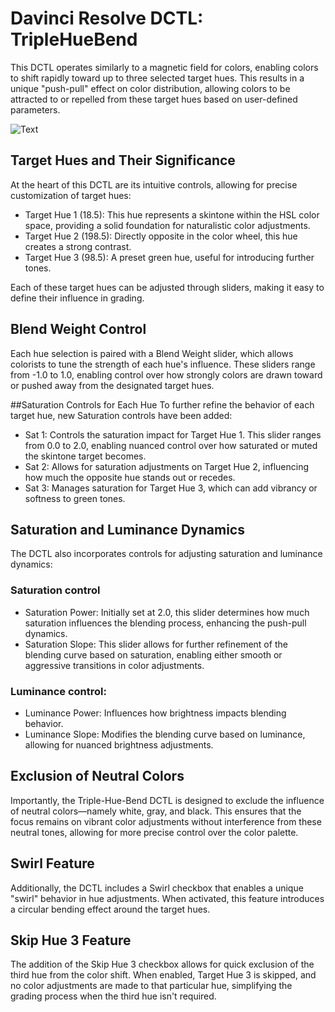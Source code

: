 # Davinci Resolve DCTL: TripleHueBend

This DCTL operates similarly to a magnetic field for colors, enabling colors to shift rapidly toward up to three selected target hues. This results in a unique "push-pull" effect on color distribution, allowing colors to be attracted to or repelled from these target hues based on user-defined parameters.

![Text](https://github.com/Tida-Support/DCTL-TripleHueBlend/blob/main/TripleHueBend.png)

## Target Hues and Their Significance
At the heart of this DCTL are its intuitive controls, allowing for precise customization of target hues:

- Target Hue 1 (18.5): This hue represents a skintone within the HSL color space, providing a solid foundation for naturalistic color adjustments.
- Target Hue 2 (198.5): Directly opposite in the color wheel, this hue creates a strong contrast.
- Target Hue 3 (98.5): A preset green hue, useful for introducing further tones.

Each of these target hues can be adjusted through sliders, making it easy to define their influence in grading.

## Blend Weight Control
Each hue selection is paired with a Blend Weight slider, which allows colorists to tune the strength of each hue's influence. These sliders range from -1.0 to 1.0, enabling control over how strongly colors are drawn toward or pushed away from the designated target hues.

##Saturation Controls for Each Hue
To further refine the behavior of each target hue, new Saturation controls have been added:
- Sat 1: Controls the saturation impact for Target Hue 1. This slider ranges from 0.0 to 2.0, enabling nuanced control over how saturated or muted the skintone target becomes.
- Sat 2: Allows for saturation adjustments on Target Hue 2, influencing how much the opposite hue stands out or recedes.
- Sat 3: Manages saturation for Target Hue 3, which can add vibrancy or softness to green tones.

## Saturation and Luminance Dynamics
The DCTL also incorporates controls for adjusting saturation and luminance dynamics:

### Saturation control
- Saturation Power: Initially set at 2.0, this slider determines how much saturation influences the blending process, enhancing the push-pull dynamics.
- Saturation Slope: This slider allows for further refinement of the blending curve based on saturation, enabling either smooth or aggressive transitions in color adjustments.


### Luminance control:
- Luminance Power: Influences how brightness impacts blending behavior.
- Luminance Slope: Modifies the blending curve based on luminance, allowing for nuanced brightness adjustments.

## Exclusion of Neutral Colors
Importantly, the Triple-Hue-Bend DCTL is designed to exclude the influence of neutral colors—namely white, gray, and black. This ensures that the focus remains on vibrant color adjustments without interference from these neutral tones, allowing for more precise control over the color palette.

## Swirl Feature
Additionally, the DCTL includes a Swirl checkbox that enables a unique "swirl" behavior in hue adjustments. When activated, this feature introduces a circular bending effect around the target hues.

## Skip Hue 3 Feature
The addition of the Skip Hue 3 checkbox allows for quick exclusion of the third hue from the color shift. When enabled, Target Hue 3 is skipped, and no color adjustments are made to that particular hue, simplifying the grading process when the third hue isn't required.
